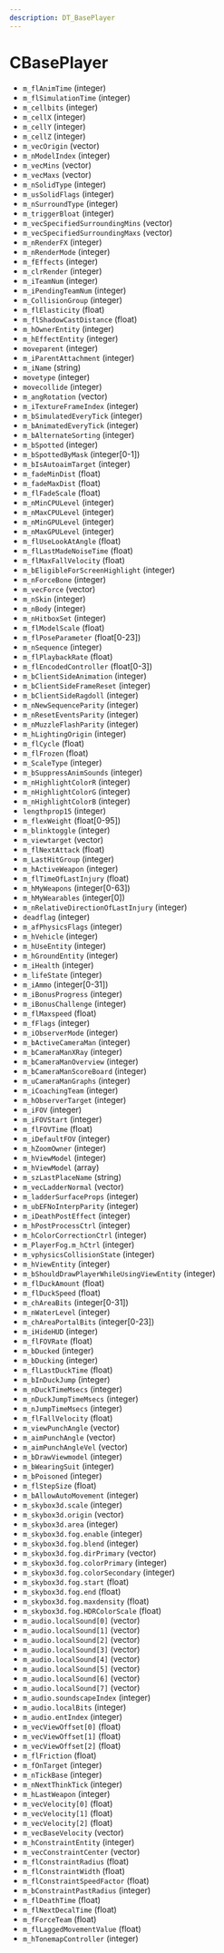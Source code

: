 ```yaml
---
description: DT_BasePlayer
---
```


# CBasePlayer


* `m_flAnimTime` (integer)
* `m_flSimulationTime` (integer)
* `m_cellbits` (integer)
* `m_cellX` (integer)
* `m_cellY` (integer)
* `m_cellZ` (integer)
* `m_vecOrigin` (vector)
* `m_nModelIndex` (integer)
* `m_vecMins` (vector)
* `m_vecMaxs` (vector)
* `m_nSolidType` (integer)
* `m_usSolidFlags` (integer)
* `m_nSurroundType` (integer)
* `m_triggerBloat` (integer)
* `m_vecSpecifiedSurroundingMins` (vector)
* `m_vecSpecifiedSurroundingMaxs` (vector)
* `m_nRenderFX` (integer)
* `m_nRenderMode` (integer)
* `m_fEffects` (integer)
* `m_clrRender` (integer)
* `m_iTeamNum` (integer)
* `m_iPendingTeamNum` (integer)
* `m_CollisionGroup` (integer)
* `m_flElasticity` (float)
* `m_flShadowCastDistance` (float)
* `m_hOwnerEntity` (integer)
* `m_hEffectEntity` (integer)
* `moveparent` (integer)
* `m_iParentAttachment` (integer)
* `m_iName` (string)
* `movetype` (integer)
* `movecollide` (integer)
* `m_angRotation` (vector)
* `m_iTextureFrameIndex` (integer)
* `m_bSimulatedEveryTick` (integer)
* `m_bAnimatedEveryTick` (integer)
* `m_bAlternateSorting` (integer)
* `m_bSpotted` (integer)
* `m_bSpottedByMask` (integer[0-1])
* `m_bIsAutoaimTarget` (integer)
* `m_fadeMinDist` (float)
* `m_fadeMaxDist` (float)
* `m_flFadeScale` (float)
* `m_nMinCPULevel` (integer)
* `m_nMaxCPULevel` (integer)
* `m_nMinGPULevel` (integer)
* `m_nMaxGPULevel` (integer)
* `m_flUseLookAtAngle` (float)
* `m_flLastMadeNoiseTime` (float)
* `m_flMaxFallVelocity` (float)
* `m_bEligibleForScreenHighlight` (integer)
* `m_nForceBone` (integer)
* `m_vecForce` (vector)
* `m_nSkin` (integer)
* `m_nBody` (integer)
* `m_nHitboxSet` (integer)
* `m_flModelScale` (float)
* `m_flPoseParameter` (float[0-23])
* `m_nSequence` (integer)
* `m_flPlaybackRate` (float)
* `m_flEncodedController` (float[0-3])
* `m_bClientSideAnimation` (integer)
* `m_bClientSideFrameReset` (integer)
* `m_bClientSideRagdoll` (integer)
* `m_nNewSequenceParity` (integer)
* `m_nResetEventsParity` (integer)
* `m_nMuzzleFlashParity` (integer)
* `m_hLightingOrigin` (integer)
* `m_flCycle` (float)
* `m_flFrozen` (float)
* `m_ScaleType` (integer)
* `m_bSuppressAnimSounds` (integer)
* `m_nHighlightColorR` (integer)
* `m_nHighlightColorG` (integer)
* `m_nHighlightColorB` (integer)
* `lengthprop15` (integer)
* `m_flexWeight` (float[0-95])
* `m_blinktoggle` (integer)
* `m_viewtarget` (vector)
* `m_flNextAttack` (float)
* `m_LastHitGroup` (integer)
* `m_hActiveWeapon` (integer)
* `m_flTimeOfLastInjury` (float)
* `m_hMyWeapons` (integer[0-63])
* `m_hMyWearables` (integer[0])
* `m_nRelativeDirectionOfLastInjury` (integer)
* `deadflag` (integer)
* `m_afPhysicsFlags` (integer)
* `m_hVehicle` (integer)
* `m_hUseEntity` (integer)
* `m_hGroundEntity` (integer)
* `m_iHealth` (integer)
* `m_lifeState` (integer)
* `m_iAmmo` (integer[0-31])
* `m_iBonusProgress` (integer)
* `m_iBonusChallenge` (integer)
* `m_flMaxspeed` (float)
* `m_fFlags` (integer)
* `m_iObserverMode` (integer)
* `m_bActiveCameraMan` (integer)
* `m_bCameraManXRay` (integer)
* `m_bCameraManOverview` (integer)
* `m_bCameraManScoreBoard` (integer)
* `m_uCameraManGraphs` (integer)
* `m_iCoachingTeam` (integer)
* `m_hObserverTarget` (integer)
* `m_iFOV` (integer)
* `m_iFOVStart` (integer)
* `m_flFOVTime` (float)
* `m_iDefaultFOV` (integer)
* `m_hZoomOwner` (integer)
* `m_hViewModel` (integer)
* `m_hViewModel` (array)
* `m_szLastPlaceName` (string)
* `m_vecLadderNormal` (vector)
* `m_ladderSurfaceProps` (integer)
* `m_ubEFNoInterpParity` (integer)
* `m_iDeathPostEffect` (integer)
* `m_hPostProcessCtrl` (integer)
* `m_hColorCorrectionCtrl` (integer)
* `m_PlayerFog.m_hCtrl` (integer)
* `m_vphysicsCollisionState` (integer)
* `m_hViewEntity` (integer)
* `m_bShouldDrawPlayerWhileUsingViewEntity` (integer)
* `m_flDuckAmount` (float)
* `m_flDuckSpeed` (float)
* `m_chAreaBits` (integer[0-31])
* `m_nWaterLevel` (integer)
* `m_chAreaPortalBits` (integer[0-23])
* `m_iHideHUD` (integer)
* `m_flFOVRate` (float)
* `m_bDucked` (integer)
* `m_bDucking` (integer)
* `m_flLastDuckTime` (float)
* `m_bInDuckJump` (integer)
* `m_nDuckTimeMsecs` (integer)
* `m_nDuckJumpTimeMsecs` (integer)
* `m_nJumpTimeMsecs` (integer)
* `m_flFallVelocity` (float)
* `m_viewPunchAngle` (vector)
* `m_aimPunchAngle` (vector)
* `m_aimPunchAngleVel` (vector)
* `m_bDrawViewmodel` (integer)
* `m_bWearingSuit` (integer)
* `m_bPoisoned` (integer)
* `m_flStepSize` (float)
* `m_bAllowAutoMovement` (integer)
* `m_skybox3d.scale` (integer)
* `m_skybox3d.origin` (vector)
* `m_skybox3d.area` (integer)
* `m_skybox3d.fog.enable` (integer)
* `m_skybox3d.fog.blend` (integer)
* `m_skybox3d.fog.dirPrimary` (vector)
* `m_skybox3d.fog.colorPrimary` (integer)
* `m_skybox3d.fog.colorSecondary` (integer)
* `m_skybox3d.fog.start` (float)
* `m_skybox3d.fog.end` (float)
* `m_skybox3d.fog.maxdensity` (float)
* `m_skybox3d.fog.HDRColorScale` (float)
* `m_audio.localSound[0]` (vector)
* `m_audio.localSound[1]` (vector)
* `m_audio.localSound[2]` (vector)
* `m_audio.localSound[3]` (vector)
* `m_audio.localSound[4]` (vector)
* `m_audio.localSound[5]` (vector)
* `m_audio.localSound[6]` (vector)
* `m_audio.localSound[7]` (vector)
* `m_audio.soundscapeIndex` (integer)
* `m_audio.localBits` (integer)
* `m_audio.entIndex` (integer)
* `m_vecViewOffset[0]` (float)
* `m_vecViewOffset[1]` (float)
* `m_vecViewOffset[2]` (float)
* `m_flFriction` (float)
* `m_fOnTarget` (integer)
* `m_nTickBase` (integer)
* `m_nNextThinkTick` (integer)
* `m_hLastWeapon` (integer)
* `m_vecVelocity[0]` (float)
* `m_vecVelocity[1]` (float)
* `m_vecVelocity[2]` (float)
* `m_vecBaseVelocity` (vector)
* `m_hConstraintEntity` (integer)
* `m_vecConstraintCenter` (vector)
* `m_flConstraintRadius` (float)
* `m_flConstraintWidth` (float)
* `m_flConstraintSpeedFactor` (float)
* `m_bConstraintPastRadius` (integer)
* `m_flDeathTime` (float)
* `m_flNextDecalTime` (float)
* `m_fForceTeam` (float)
* `m_flLaggedMovementValue` (float)
* `m_hTonemapController` (integer)